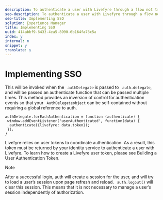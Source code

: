 ```yaml
---
description: To authenticate a user with Livefyre through a flow not triggered by a Livefyre App, Livefyre recommends that you implement the forEachAuthentication method on your AuthDelegate object.
seo-description: To authenticate a user with Livefyre through a flow not triggered by a Livefyre App, Livefyre recommends that you implement the forEachAuthentication method on your AuthDelegate object.
seo-title: Implementing SSO
solution: Experience Manager
title: Implementing SSO
uuid: 414abbf9-6433-4ea5-8990-6b164fa73c5a
index: y
internal: n
snippet: y
translate: y
---
```


# Implementing SSO

This will be invoked when the ` authDelegate` is passed to ` auth.delegate`, and will be passed an authenticate function that can be passed multiple times. This method provides an inversion of control for authentication events so that your ` AuthDelegateobject` can be self-contained without requiring a global reference to auth.

```
authDelegate.forEachAuthentication = function (authenticate) { 
 window.addEventListener('userAuthenticated', function(data) { 
  authenticate({livefyre: data.token}); 
 }); 
}
```
Livefyre relies on user tokens to coordinate authentication. As a result, this token must be returned by your identity service to authenticate a user with Livefyre. To learn how to create a Livefyre user token, please see Building a User Authentication Token.

>[!NOTE]
>
>After a successful login, auth will create a session for the user, and will try to load a user’s session upon page refresh and reload. ` auth.logout()` will clear this session. This means that it is not necessary to manage a user’s session independently of authorization. 

